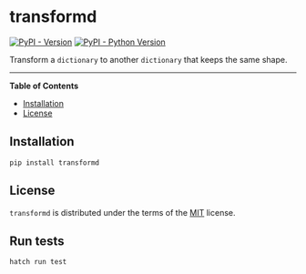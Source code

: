 # transformd

[![PyPI - Version](https://img.shields.io/pypi/v/transformd.svg)](https://pypi.org/project/transformd)
[![PyPI - Python Version](https://img.shields.io/pypi/pyversions/transformd.svg)](https://pypi.org/project/transformd)

Transform a `dictionary` to another `dictionary` that keeps the same shape.

-----

**Table of Contents**

- [Installation](#installation)
- [License](#license)

## Installation

```console
pip install transformd
```

## License

`transformd` is distributed under the terms of the [MIT](https://spdx.org/licenses/MIT.html) license.

## Run tests

`hatch run test`
